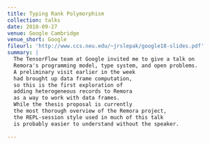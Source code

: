```yaml
---
title: Typing Rank Polymorphism
collection: talks
date: 2018-09-27
venue: Google Cambridge
venue_short: Google
fileurl: 'http://www.ccs.neu.edu/~jrslepak/google18-slides.pdf'
summary: |
  The TensorFlow team at Google invited me to give a talk on
  Remora's programming model, type system, and open problems.
  A preliminary visit earlier in the week
  had brought up data frame computation,
  so this is the first exploration of
  adding heterogeneous records to Remora
  as a way to work with data frames.
  While the thesis proposal is currently
  the most thorough overview of the Remora project,
  the REPL-session style used in much of this talk
  is probably easier to understand without the speaker.
  
---
```

